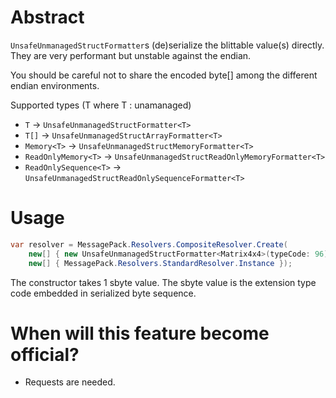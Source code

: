# Abstract

`UnsafeUnmanagedStructFormatter`s (de)serialize the blittable value(s) directly.
They are very performant but unstable against the endian.

You should be careful not to share the encoded byte[] among the different endian environments.

Supported types (T where T : unamanaged)

- `T` → `UnsafeUnmanagedStructFormatter<T>`
- `T[]` → `UnsafeUnmanagedStructArrayFormatter<T>`
- `Memory<T>` → `UnsafeUnmanagedStructMemoryFormatter<T>`
- `ReadOnlyMemory<T>` → `UnsafeUnmanagedStructReadOnlyMemoryFormatter<T>`
- `ReadOnlySequence<T>` → `UnsafeUnmanagedStructReadOnlySequenceFormatter<T>`

# Usage

```csharp
var resolver = MessagePack.Resolvers.CompositeResolver.Create(
    new[] { new UnsafeUnmanagedStructFormatter<Matrix4x4>(typeCode: 96) },
    new[] { MessagePack.Resolvers.StandardResolver.Instance });
```

The constructor takes 1 sbyte value.
The sbyte value is the extension type code embedded in serialized byte sequence.

# When will this feature become official?

- Requests are needed.